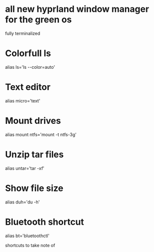 # all new hyprland window manager for the green os

fully terminalized

# Colorfull ls
alias ls='ls --color=auto'

# Text editor
alias micro='text'

# Mount drives
alias mount ntfs='mount -t ntfs-3g'

# Unzip tar files
alias untar='tar -xf'

# Show file size
alias duh='du -h'

# Bluetooth shortcut
alias bt='bluetoothctl'

shortcuts to take note of
